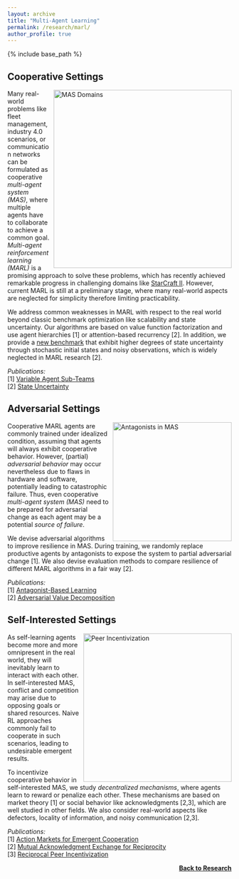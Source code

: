 ```yaml
---
layout: archive
title: "Multi-Agent Learning"
permalink: /research/marl/
author_profile: true
---
```


{% include base_path %}

## Cooperative Settings

<img src="https://thomyphan.github.io/images/research/cooperative_mas_domains.png" style="float:right; width:300pt;padding-left:10px;"  alt="MAS Domains"/>

Many real-world problems like fleet management, industry 4.0 scenarios, or communication networks can be formulated as cooperative *multi-agent system (MAS)*, where multiple agents have to collaborate to achieve a common goal. *Multi-agent reinforcement learning (MARL)* is a promising approach to solve these problems, which has recently achieved remarkable progress in challenging domains like [StarCraft II](https://github.com/oxwhirl/smac). However, current MARL is still at a preliminary stage, where many real-world aspects are neglected for simplicity therefore limiting practicability.

We address common weaknesses in MARL with respect to the real world beyond classic benchmark optimization like scalability and state uncertainty. Our algorithms are based on value function factorization and use agent hierarchies [1] or attention-based recurrency [2]. In addition, we provide a [new benchmark](https://github.com/thomyphan/messy_smac) that exhibit higher degrees of state uncertainty through stochastic initial states and noisy observations, which is widely neglected in MARL research [2].

*Publications:*  
[1] [Variable Agent Sub-Teams](https://thomyphan.github.io/publication/2021-12-01-neurips-phan)  
[2] [State Uncertainty](https://thomyphan.github.io/publication/2023-07-25-icml-phan)   

## Adversarial Settings

<img src="https://thomyphan.github.io/images/research/resilience_research.png" title="Smart Factory with Antagonists" style="float:right; width:200pt;padding-left:10px;"  alt="Antagonists in MAS"/>

Cooperative MARL agents are commonly trained under idealized condition, assuming that agents will always exhibit cooperative behavior. However, (partial) *adversarial behavior* may occur nevertheless due to flaws in hardware and software, potentially leading to catastrophic failure. Thus, even cooperative *multi-agent system (MAS)* need to be prepared for adversarial change as each agent may be a potential *source of failure*.

We devise adversarial algorithms to improve resilience in MAS. During training, we randomly replace productive agents by antagonists to expose the system to partial adversarial change [1]. We also devise evaluation methods to compare resilience of different MARL algorithms in a fair way [2].

*Publications:*   
[1] [Antagonist-Based Learning](https://thomyphan.github.io/publication/2020-05-01-aamas-phan)  
[2] [Adversarial Value Decomposition](https://thomyphan.github.io/publication/2021-02-01-aaai-phan)  

## Self-Interested Settings

<img src="https://thomyphan.github.io/images/research/peer_incentivization.png" style="float:right; width:250pt;padding-left:10px;"  alt="Peer Incentivization"/>

As self-learning agents become more and more omnipresent in the real world, they will inevitably learn to interact with each other. In self-interested MAS, conflict and competition may arise due to opposing goals or shared resources. Naive RL approaches commonly fail to cooperate in such scenarios, leading to undesirable emergent results.

To incentivize cooperative behavior in self-interested MAS, we study *decentralized mechanisms*, where agents learn to reward or penalize each other. These mechanisms are based on market theory [1] or social behavior like acknowledgments [2,3], which are well studied in other fields. We also consider real-world aspects like defectors, locality of information, and noisy communication [2,3].

*Publications:*  
[1] [Action Markets for Emergent Cooperation](https://thomyphan.github.io/publication/2018-08-01-icann-schmid)  
[2] [Mutual Acknowledgment Exchange for Reciprocity](https://thomyphan.github.io/publication/2022-05-01-aamas-phan)  
[3] [Reciprocal Peer Incentivization](https://thomyphan.github.io/publication/2024-07-01-jaamas-phan)  

<div style="float: right;">
    <a href="https://thomyphan.github.io/research/"><strong>Back to Research</strong></a>
</div>
